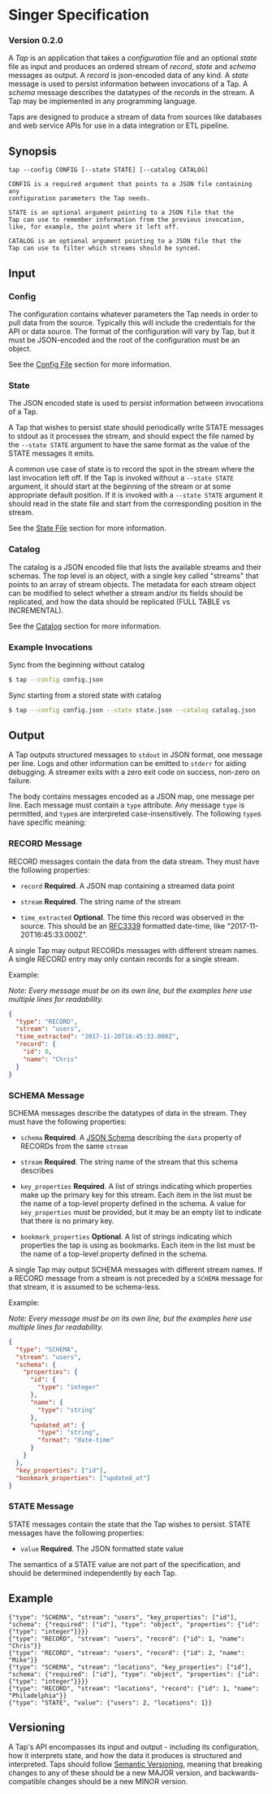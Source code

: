 # Singer Specification

### Version 0.2.0

A *Tap* is an application that takes a *configuration* file and an
optional *state* file as input and produces an ordered stream of *record*,
*state* and *schema* messages as output. A *record* is json-encoded data
of any kind. A *state* message is used to persist information between
invocations of a Tap. A *schema* message describes the datatypes of
the *record*s in the stream. A Tap may be implemented in any
programming language.

Taps are designed to produce a stream of data from sources like
databases and web service APIs for use in a data integration or ETL
pipeline.

## Synopsis

```
tap --config CONFIG [--state STATE] [--catalog CATALOG]

CONFIG is a required argument that points to a JSON file containing any
configuration parameters the Tap needs.

STATE is an optional argument pointing to a JSON file that the
Tap can use to remember information from the previous invocation,
like, for example, the point where it left off.

CATALOG is an optional argument pointing to a JSON file that the
Tap can use to filter which streams should be synced.

```

## Input

### Config

The configuration contains whatever parameters the Tap needs in order to
pull data from the source. Typically this will include the credentials for
the API or data source. The format of the configuration will vary by Tap,
but it must be JSON-encoded and the root of the configuration must be an
object.

See the [Config File](CONFIG_AND_STATE.md#config-file) section for more
information.

### State

The JSON encoded state is used to persist information between invocations of a Tap.

A Tap that wishes to persist state should periodically write STATE
messages to stdout as it processes the stream, and should expect the file
named by the `--state STATE` argument to have the same format as the value
of the STATE messages it emits.

A common use case of state is to record the spot in the stream where the
last invocation left off. If the Tap is invoked without a `--state STATE`
argument, it should start at the beginning of the stream or at some
appropriate default position. If it is invoked with a `--state STATE`
argument it should read in the state file and start from the corresponding
position in the stream.

See the [State File](CONFIG_AND_STATE.md#state-file) section for more information.

### Catalog

The catalog is a JSON encoded file that lists the available streams and
their schemas. The top level is an object, with a single key called
"streams" that points to an array of stream objects. The metadata for each
stream object can be modified to select whether a stream and/or its fields
should be replicated, and how the data should be replicated (FULL TABLE vs
INCREMENTAL).

See the [Catalog](DISCOVERY_MODE.md#the-catalog) section for more information.

### Example Invocations

Sync from the beginning without catalog

```bash
$ tap --config config.json
```

Sync starting from a stored state with catalog

```bash
$ tap --config config.json --state state.json --catalog catalog.json
```

## Output

A Tap outputs structured messages to `stdout` in JSON format, one
message per line. Logs and other information can be emitted to `stderr`
for aiding debugging. A streamer exits with a zero exit code on success,
non-zero on failure.

The body contains messages encoded as a JSON map, one message per
line. Each message must contain a `type` attribute. Any message `type`
is permitted, and `type`s are interpreted case-insensitively. The
following `type`s have specific meaning:

### RECORD Message

RECORD messages contain the data from the data stream. They must have
the following properties:

 - `record` **Required**. A JSON map containing a streamed data point

 - `stream` **Required**. The string name of the stream

 - `time_extracted` **Optional**. The time this record was observed in the
   source. This should be an
   [RFC3339](https://www.ietf.org/rfc/rfc3339.txt) formatted date-time,
   like "2017-11-20T16:45:33.000Z".

A single Tap may output RECORDs messages with different stream
names.  A single RECORD entry may only contain records for a single
stream.

Example:

*Note: Every message must be on its own line, but the examples here use
 multiple lines for readability.*

```json
{
  "type": "RECORD",
  "stream": "users",
  "time_extracted": "2017-11-20T16:45:33.000Z",
  "record": {
    "id": 0,
    "name": "Chris"
  }
}
```

### SCHEMA Message

SCHEMA messages describe the datatypes of data in the stream. They
must have the following properties:

 - `schema` **Required**. A [JSON Schema] describing the
   `data` property of RECORDs from the same `stream`

 - `stream` **Required**. The string name of the stream that this
   schema describes

 - `key_properties` **Required**. A list of strings indicating which
   properties make up the primary key for this stream. Each item in the
   list must be the name of a top-level property defined in the schema. A
   value for `key_properties` must be provided, but it may be an empty
   list to indicate that there is no primary key.

 - `bookmark_properties` **Optional**. A list of strings indicating which
   properties the tap is using as bookmarks. Each item in the list must be
   the name of a top-level property defined in the schema.

A single Tap may output SCHEMA messages with different stream
names.  If a RECORD message from a stream is not preceded by a
`SCHEMA` message for that stream, it is assumed to be schema-less.

Example:

*Note: Every message must be on its own line, but the examples here use
 multiple lines for readability.*

```json
{
  "type": "SCHEMA",
  "stream": "users",
  "schema": {
    "properties": {
      "id": {
        "type": "integer"
      },
      "name": {
        "type": "string"
      },
      "updated_at": {
        "type": "string",
        "format": "date-time"
      }
    }
  },
  "key_properties": ["id"],
  "bookmark_properties": ["updated_at"]
}
```

### STATE Message

STATE messages contain the state that the Tap wishes to persist.
STATE messages have the following properties:


 - `value` **Required**. The JSON formatted state value

The semantics of a STATE value are not part of the specification,
and should be determined independently by each Tap.

## Example

```
{"type": "SCHEMA", "stream": "users", "key_properties": ["id"], "schema": {"required": ["id"], "type": "object", "properties": {"id": {"type": "integer"}}}}
{"type": "RECORD", "stream": "users", "record": {"id": 1, "name": "Chris"}}
{"type": "RECORD", "stream": "users", "record": {"id": 2, "name": "Mike"}}
{"type": "SCHEMA", "stream": "locations", "key_properties": ["id"], "schema": {"required": ["id"], "type": "object", "properties": {"id": {"type": "integer"}}}}
{"type": "RECORD", "stream": "locations", "record": {"id": 1, "name": "Philadelphia"}}
{"type": "STATE", "value": {"users": 2, "locations": 1}}
```

## Versioning

A Tap's API encompasses its input and output - including its
configuration, how it interprets state, and how the data it
produces is structured and interpreted. Taps should follow
[Semantic Versioning], meaning that breaking changes to any of
these should be a new MAJOR version, and backwards-compatible changes
should be a new MINOR version.

[JSON Schema]: http://json-schema.org/ "JSON Schema"
[Semantic Versioning]: http://semver.org/ "Semantic Versioning"
